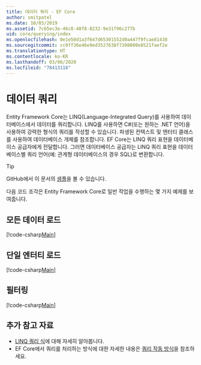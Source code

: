```yaml
---
title: 데이터 쿼리 - EF Core
author: smitpatel
ms.date: 10/03/2019
ms.assetid: 7c65ec3e-46c8-48f8-8232-9e31f96c277b
uid: core/querying/index
ms.openlocfilehash: 0e1e50d1a3f647d65301552d0a447f9fcae81438
ms.sourcegitcommit: cc0ff36e46e9ed3527638f7208000e8521faef2e
ms.translationtype: HT
ms.contentlocale: ko-KR
ms.lasthandoff: 03/06/2020
ms.locfileid: "78413118"
---
```

# <a name="querying-data"></a>데이터 쿼리

Entity Framework Core는 LINQ(Language-Integrated Query)를 사용하여 데이터베이스에서 데이터를 쿼리합니다. LINQ를 사용하면 C#(또는 원하는 .NET 언어)을 사용하여 강력한 형식의 쿼리를 작성할 수 있습니다. 파생된 컨텍스트 및 엔터티 클래스를 사용하여 데이터베이스 개체를 참조합니다. EF Core는 LINQ 쿼리 표현을 데이터베이스 공급자에게 전달합니다. 그러면 데이터베이스 공급자는 LINQ 쿼리 표현을 데이터베이스별 쿼리 언어(예: 관계형 데이터베이스의 경우 SQL)로 변환합니다.

> [!TIP]
> GitHub에서 이 문서의 [샘플](https://github.com/dotnet/EntityFramework.Docs/tree/master/samples/core/Querying)을 볼 수 있습니다.

다음 코드 조각은 Entity Framework Core로 일반 작업을 수행하는 몇 가지 예제를 보여줍니다.

## <a name="loading-all-data"></a>모든 데이터 로드

[!code-csharp[Main](../../../samples/core/Querying/Basics/Sample.cs#LoadingAllData)]

## <a name="loading-a-single-entity"></a>단일 엔터티 로드

[!code-csharp[Main](../../../samples/core/Querying/Basics/Sample.cs#LoadingSingleEntity)]

## <a name="filtering"></a>필터링

[!code-csharp[Main](../../../samples/core/Querying/Basics/Sample.cs#Filtering)]

## <a name="further-readings"></a>추가 참고 자료

- [LINQ 쿼리 식](/dotnet/csharp/programming-guide/concepts/linq/basic-linq-query-operations)에 대해 자세히 알아봅니다.
- EF Core에서 쿼리를 처리하는 방식에 대한 자세한 내용은 [쿼리 작동 방식](xref:core/querying/how-query-works)을 참조하세요.
